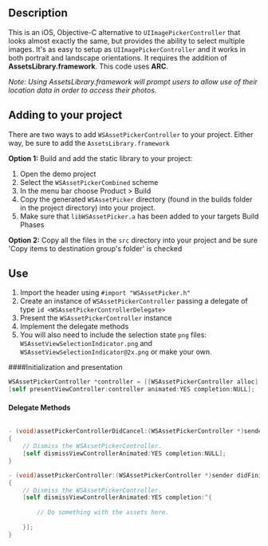 ## Description

This is an iOS, Objective-C alternative to `UIImagePickerController` that looks almost exactly the same, but provides the ability to select multiple images. It's as easy to setup as `UIImagePickerController` and it works in both portrait and landscape orientations. It requires the addition of **AssetsLibrary.framework**. This code uses **ARC**.

*Note: Using AssetsLibrary.framework will prompt users to allow use of their location data in order to access their photos.*

## Adding to your project

There are two ways to add `WSAssetPickerController` to your project. Either way, be sure to add the `AssetsLibrary.framework`

**Option 1:** Build and add the static library to your project:

1. Open the demo project
2. Select the `WSAssetPickerCombined` scheme
3. In the menu bar choose Product > Build
5. Copy the generated `WSAssetPicker` directory (found in the builds folder in the project directory) into your project.
6. Make sure that `libWSAssetPicker.a` has been added to your targets Build Phases
    
**Option 2:** 
Copy all the files in the `src` directory into your project and be sure 'Copy items to destination group's folder' is checked

## Use

1. Import the header using `#import "WSAssetPicker.h"`
2. Create an instance of `WSAssetPickerController` passing a delegate of type `id <WSAssetPickerControllerDelegate>`
3. Present the `WSAssetPickerController` instance
4. Implement the delegate methods
5. You will also need to include the selection state `png` files: `WSAssetViewSelectionIndicator.png` and `WSAssetViewSelectionIndicator@2x.png` or make your own.

####Initialization and presentation
```` objective-c
WSAssetPickerController *controller = [[WSAssetPickerController alloc] initWithDelegate:self];
[self presentViewController:controller animated:YES completion:NULL];
````

#### Delegate Methods
```` objective-c

- (void)assetPickerControllerDidCancel:(WSAssetPickerController *)sender
{
    // Dismiss the WSAssetPickerController.
    [self dismissViewControllerAnimated:YES completion:NULL];
}

- (void)assetPickerController:(WSAssetPickerController *)sender didFinishPickingMediaWithAssets:(NSArray *)assets
{
    // Dismiss the WSAssetPickerController.
    [self dismissViewControllerAnimated:YES completion:^{
        
        // Do something with the assets here.
        
    }];
}

````
